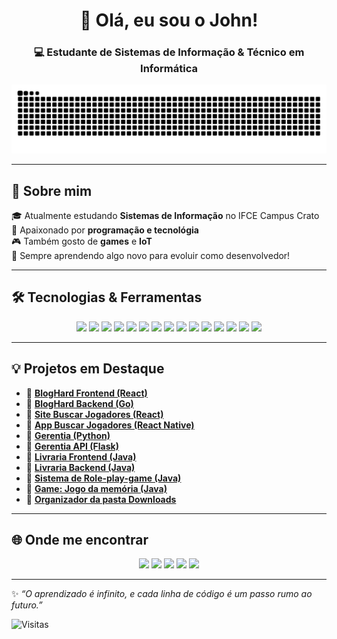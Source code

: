 <h1 align="center">👋 Olá, eu sou o John!</h1>
<h3 align="center">💻 Estudante de Sistemas de Informação & Técnico em Informática</h3>

<picture>
  <source media="(prefers-color-scheme: dark)" srcset="https://github.com/johnHPX/johnHPX/blob/output/snake-dark.svg" />
  <source media="(prefers-color-scheme: light)" srcset="https://github.com/johnHPX/johnHPX/blob/output/snake.svg" />
  <img alt="github contribution grid snake animation" src="https://github.com/johnHPX/johnHPX/blob/output/snake.svg" />
</picture>

---

## 🚀 Sobre mim
🎓 Atualmente estudando **Sistemas de Informação** no IFCE Campus Crato
🔬 Apaixonado por **programação e tecnológia**  
🎮 Também gosto de **games** e **IoT**  
🌱 Sempre aprendendo algo novo para evoluir como desenvolvedor!  

---

## 🛠️ Tecnologias & Ferramentas
<p align="center">
  <img src="https://img.shields.io/badge/Linux-FCC624?style=for-the-badge&logo=linux&logoColor=black"/>
  <img src="https://img.shields.io/badge/React-20232A?style=for-the-badge&logo=react&logoColor=61DAFB"/>
  <img src="https://img.shields.io/badge/React_Native-20232A?style=for-the-badge&logo=react&logoColor=61DAFB"/>
  <img src="https://img.shields.io/badge/JavaScript-F7DF1E?style=for-the-badge&logo=javascript&logoColor=black"/>
  <img src="https://img.shields.io/badge/Python-3776AB?style=for-the-badge&logo=python&logoColor=white"/>
  <img src="https://img.shields.io/badge/Java-ED8B00?style=for-the-badge&logo=openjdk&logoColor=white"/>
  <img src="https://img.shields.io/badge/Go-00ADD8?style=for-the-badge&logo=go&logoColor=white"/>
  <img src="https://img.shields.io/badge/MySQL-4479A1?style=for-the-badge&logo=mysql&logoColor=white"/>
  <img src="https://img.shields.io/badge/PostgreSQL-316192?style=for-the-badge&logo=postgresql&logoColor=white"/>
  <img src="https://img.shields.io/badge/SQLite-003B57?style=for-the-badge&logo=sqlite&logoColor=white"/>
  <img src="https://img.shields.io/badge/Docker-2496ED?style=for-the-badge&logo=docker&logoColor=white"/>
  <img src="https://img.shields.io/badge/VS%20Code-007ACC?style=for-the-badge&logo=visualstudiocode&logoColor=white"/>
  <img src="https://img.shields.io/badge/Android%20Studio-3DDC84?style=for-the-badge&logo=androidstudio&logoColor=white"/>
  <img src="https://img.shields.io/badge/Insomnia-4000BF?style=for-the-badge&logo=insomnia&logoColor=white"/>
  <img src="https://img.shields.io/badge/DBeaver%20CE-372923?style=for-the-badge&logo=databricks&logoColor=white"/>
</p>


---

## 💡 Projetos em Destaque
- 🎯 [**BlogHard Frontend (React)**](https://github.com/johnHPX/Blog-hard-frontend) 
- 🎯 [**BlogHard Backend (Go)**](https://github.com/johnHPX/Blog-hard-frontend) 
- 🎯 [**Site Buscar Jogadores (React)**](https://github.com/johnHPX/Football-player-project)      
- 🎯 [**App Buscar Jogadores (React Native)**](https://github.com/johnHPX/Football-player-app-project)
- 🎯 [**Gerentia (Python)**](https://github.com/RobertsCJ/Project-Gerentia)  
- 🎯 [**Gerentia API (Flask)**](https://github.com/johnHPX/Gerentia-API)  
- 🎯 [**Livraria Frontend (Java)**](https://github.com/johnHPX/Livraria-frontend) 
- 🎯 [**Livraria Backend (Java)**](https://github.com/johnHPX/Livraria-backend)  
- 🎯 [**Sistema de Role-play-game (Java)**](https://github.com/johnHPX/Sistema-RPG) 
- 🎯 [**Game: Jogo da memória (Java)**](https://github.com/johnHPX/jogo-da-memoria-java) 
- 🎯 [**Organizador da pasta Downloads**](https://github.com/johnHPX/Script-download-organizer) 


---

## 🌐 Onde me encontrar
<p align="center">
  <a href="https://www.linkedin.com/in/jonatas-nascimento-freitas/"><img src="https://img.shields.io/badge/LinkedIn-0A66C2?style=for-the-badge&logo=linkedin&logoColor=white"/></a>
  <a href="mailto:contato.jonatasfreitas21@gmail.com"><img src="https://img.shields.io/badge/Email-D14836?style=for-the-badge&logo=gmail&logoColor=white"/></a>
  <a href="https://seudominio.com"><img src="https://img.shields.io/badge/BlogHard-000000?style=for-the-badge&logo=githubpages&logoColor=white"/></a>
  <a href="https://instagram.com/john_hpx"><img src="https://img.shields.io/badge/Instagram-E4405F?style=for-the-badge&logo=instagram&logoColor=white"/></a>
  <a href="https://discord.com/users/878779563927273472"><img src="https://img.shields.io/badge/Discord-5865F2?style=for-the-badge&logo=discord&logoColor=white"/></a>
</p>


---

✨ *“O aprendizado é infinito, e cada linha de código é um passo rumo ao futuro.”*  

![Visitas](https://komarev.com/ghpvc/?username=johnHPX&color=blue&style=flat-square)
